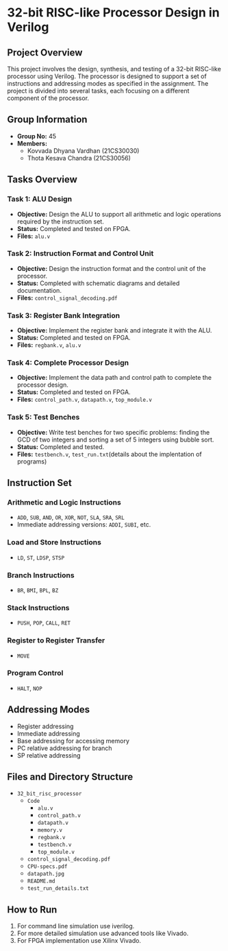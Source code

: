 # 32-bit RISC-like Processor Design in Verilog

## Project Overview

This project involves the design, synthesis, and testing of a 32-bit RISC-like processor using Verilog. The processor is designed to support a set of instructions and addressing modes as specified in the assignment. The project is divided into several tasks, each focusing on a different component of the processor.

## Group Information

- **Group No:** 45
- **Members:**
    - Kovvada Dhyana Vardhan (21CS30030)
    - Thota Kesava Chandra (21CS30056)

## Tasks Overview

### Task 1: ALU Design

- **Objective:** Design the ALU to support all arithmetic and logic operations required by the instruction set.
- **Status:** Completed and tested on FPGA.
- **Files:** `alu.v`

### Task 2: Instruction Format and Control Unit

- **Objective:** Design the instruction format and the control unit of the processor.
- **Status:** Completed with schematic diagrams and detailed documentation.
- **Files:** `control_signal_decoding.pdf`

### Task 3: Register Bank Integration

- **Objective:** Implement the register bank and integrate it with the ALU.
- **Status:** Completed and tested on FPGA.
- **Files:** `regbank.v`, `alu.v`

### Task 4: Complete Processor Design

- **Objective:** Implement the data path and control path to complete the processor design.
- **Status:** Completed and tested on FPGA.
- **Files:** `control_path.v`, `datapath.v`, `top_module.v`

### Task 5: Test Benches

- **Objective:** Write test benches for two specific problems: finding the GCD of two integers and sorting a set of 5 integers using bubble sort.
- **Status:** Completed and tested.
- **Files:** `testbench.v`, `test_run.txt`(details about the implentation of programs)

## Instruction Set

### Arithmetic and Logic Instructions

- `ADD`, `SUB`, `AND`, `OR`, `XOR`, `NOT`, `SLA`, `SRA`, `SRL`
- Immediate addressing versions: `ADDI`, `SUBI`, etc.

### Load and Store Instructions

- `LD`, `ST`, `LDSP`, `STSP`

### Branch Instructions

- `BR`, `BMI`, `BPL`, `BZ`

### Stack Instructions

- `PUSH`, `POP`, `CALL`, `RET`

### Register to Register Transfer

- `MOVE`

### Program Control

- `HALT`, `NOP`

## Addressing Modes

- Register addressing
- Immediate addressing
- Base addressing for accessing memory
- PC relative addressing for branch
- SP relative addressing

## Files and Directory Structure

- `32_bit_risc_processor`
    - `Code`
        - `alu.v`
        - `control_path.v`
        - `datapath.v`
        - `memory.v`
        - `regbank.v`
        - `testbench.v`
        - `top_module.v`
    - `control_signal_decoding.pdf`
    - `CPU-specs.pdf`
    - `datapath.jpg`
    - `README.md`
    - `test_run_details.txt`

## How to Run

1. For command line simulation use iverilog.
2. For more detailed simulation use advanced tools like Vivado.
3. For FPGA implementation use Xilinx Vivado.